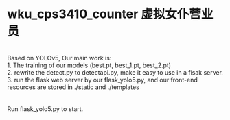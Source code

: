 # wku_cps3410_counter 虚拟女仆营业员

<br> Based on YOLOv5, Our main work is:
<br> 1. The training of our models (best.pt, best_1.pt, best_2.pt)
<br>2. rewrite the detect.py to detectapi.py, make it easy to use in a flsak server.
<br>3. run the flask web server by our flask_yolo5.py, and our front-end resources are stored in ./static and ./templates
<br><br>
<br>Run flask_yolo5.py to start.


